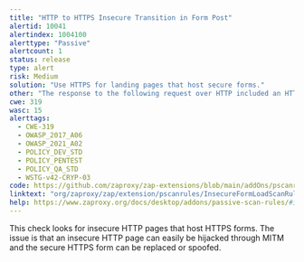 ```yaml
---
title: "HTTP to HTTPS Insecure Transition in Form Post"
alertid: 10041
alertindex: 1004100
alerttype: "Passive"
alertcount: 1
status: release
type: alert
risk: Medium
solution: "Use HTTPS for landing pages that host secure forms."
other: "The response to the following request over HTTP included an HTTPS form tag action attribute value:  http://example.com The context was:  <form name=\"someform\" action=\"https://example.com/processform\">"
cwe: 319
wasc: 15
alerttags: 
  - CWE-319
  - OWASP_2017_A06
  - OWASP_2021_A02
  - POLICY_DEV_STD
  - POLICY_PENTEST
  - POLICY_QA_STD
  - WSTG-v42-CRYP-03
code: https://github.com/zaproxy/zap-extensions/blob/main/addOns/pscanrules/src/main/java/org/zaproxy/zap/extension/pscanrules/InsecureFormLoadScanRule.java
linktext: "org/zaproxy/zap/extension/pscanrules/InsecureFormLoadScanRule.java"
help: https://www.zaproxy.org/docs/desktop/addons/passive-scan-rules/#id-10041
---
```

This check looks for insecure HTTP pages that host HTTPS forms. The issue is that an insecure HTTP page can easily be hijacked through MITM and the secure HTTPS form can be replaced or spoofed.
